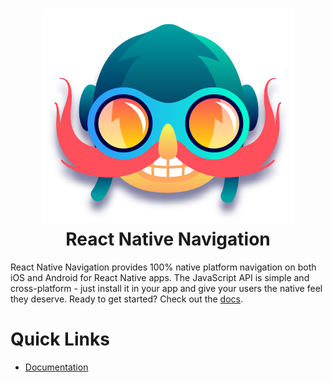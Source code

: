 <h1 align="center">
  <img src="https://raw.githubusercontent.com/wix/react-native-navigation/master/.logo.png"/><br>
  React Native Navigation
</h1>

React Native Navigation provides 100% native platform navigation on both iOS and Android for React Native apps. The JavaScript API is simple and cross-platform - just install it in your app and give your users the native feel they deserve. Ready to get started? Check out the [docs](https://doananh234.github.io/antd-react-admin/#/).

# Quick Links
- [Documentation](https://doananh234.github.io/antd-react-admin/#/)
